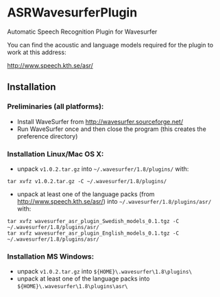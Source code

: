 ASRWavesurferPlugin
===================

Automatic Speech Recognition Plugin for Wavesurfer

You can find the acoustic and language models required for the plugin to work at this address:

http://www.speech.kth.se/asr/

## Installation

### Preliminaries (all platforms):
* Install WaveSurfer from http://wavesurfer.sourceforge.net/
* Run WaveSurfer once and then close the program (this creates the preference directory)

### Installation Linux/Mac OS X:
* unpack `v1.0.2.tar.gz` into `~/.wavesurfer/1.8/plugins/` with:
```
tar xvfz v1.0.2.tar.gz -C ~/.wavesurfer/1.8/plugins/
```
* unpack at least one of the language packs (from http://www.speech.kth.se/asr/) into `~/.wavesurfer/1.8/plugins/asr/` with:
```
tar xvfz wavesurfer_asr_plugin_Swedish_models_0.1.tgz -C ~/.wavesurfer/1.8/plugins/asr/
tar xvfz wavesurfer_asr_plugin_English_models_0.1.tgz -C ~/.wavesurfer/1.8/plugins/asr/
```

### Installation MS Windows:
* unpack `v1.0.2.tar.gz` into `${HOME}\.wavesurfer\1.8\plugins\`
* unpack at least one of the language packs into `${HOME}\.wavesurfer\1.8\plugins\asr\`
